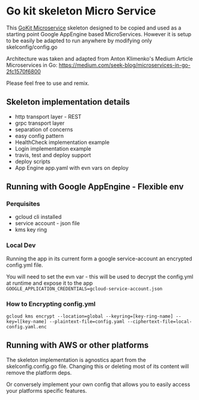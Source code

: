 # Go kit skeleton Micro Service
This [GoKit Microservice](https://gokit.io/) skeleton designed to be copied and used as a starting point Google AppEngine based MicroServices. However it is setup to be easily be adapted to run anywhere by modifying only skelconfig/config.go 

Architecture was taken and adapted from Anton Klimenko's Medium Article Microservices in Go: https://medium.com/seek-blog/microservices-in-go-2fc1570f6800

Please feel free to use and remix.

## Skeleton implementation details
- http transport layer - REST
- grpc transport layer
- separation of concerns
- easy config pattern
- HealthCheck implementation example
- Login implementation example
- travis, test and deploy support
- deploy scripts
- App Engine app.yaml with evn vars on deploy

## Running with Google AppEngine - Flexible env

### Perquisites
 - gcloud cli installed
 - service account - json file
 - kms key ring

### Local Dev
Running the app in its current form a google service-account an encrypted config.yml file. 

You will need to set the evn var - this will be used to decrypt the config.yml at runtime and expose it to the app
`GOOGLE_APPLICATION_CREDENTIALS=gcloud-service-account.json`


### How to Encrypting config.yml
```
gcloud kms encrypt --location=global --keyring=[key-ring-name] --key=l[key-name] --plaintext-file=config.yaml --ciphertext-file=local-config.yaml.enc
```

## Running with AWS or other platforms
The skeleton  implementation is agnostics apart from the skelconfig.config.go file. Changing this or deleting most of its content will remove the platform deps.

Or conversely implement your own config that allows you to easily access your platforms specific features.

